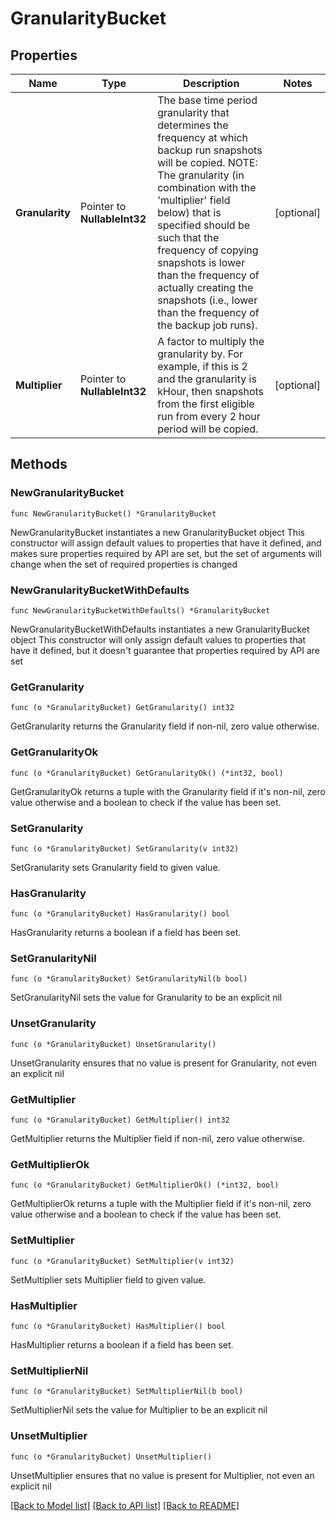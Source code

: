 # GranularityBucket

## Properties

Name | Type | Description | Notes
------------ | ------------- | ------------- | -------------
**Granularity** | Pointer to **NullableInt32** | The base time period granularity that determines the frequency at which backup run snapshots will be copied.  NOTE: The granularity (in combination with the &#39;multiplier&#39; field below) that is specified should be such that the frequency of copying snapshots is lower than the frequency of actually creating the snapshots (i.e., lower than the frequency of the backup job runs). | [optional] 
**Multiplier** | Pointer to **NullableInt32** | A factor to multiply the granularity by. For example, if this is 2 and the granularity is kHour, then snapshots from the first eligible run from every 2 hour period will be copied. | [optional] 

## Methods

### NewGranularityBucket

`func NewGranularityBucket() *GranularityBucket`

NewGranularityBucket instantiates a new GranularityBucket object
This constructor will assign default values to properties that have it defined,
and makes sure properties required by API are set, but the set of arguments
will change when the set of required properties is changed

### NewGranularityBucketWithDefaults

`func NewGranularityBucketWithDefaults() *GranularityBucket`

NewGranularityBucketWithDefaults instantiates a new GranularityBucket object
This constructor will only assign default values to properties that have it defined,
but it doesn't guarantee that properties required by API are set

### GetGranularity

`func (o *GranularityBucket) GetGranularity() int32`

GetGranularity returns the Granularity field if non-nil, zero value otherwise.

### GetGranularityOk

`func (o *GranularityBucket) GetGranularityOk() (*int32, bool)`

GetGranularityOk returns a tuple with the Granularity field if it's non-nil, zero value otherwise
and a boolean to check if the value has been set.

### SetGranularity

`func (o *GranularityBucket) SetGranularity(v int32)`

SetGranularity sets Granularity field to given value.

### HasGranularity

`func (o *GranularityBucket) HasGranularity() bool`

HasGranularity returns a boolean if a field has been set.

### SetGranularityNil

`func (o *GranularityBucket) SetGranularityNil(b bool)`

 SetGranularityNil sets the value for Granularity to be an explicit nil

### UnsetGranularity
`func (o *GranularityBucket) UnsetGranularity()`

UnsetGranularity ensures that no value is present for Granularity, not even an explicit nil
### GetMultiplier

`func (o *GranularityBucket) GetMultiplier() int32`

GetMultiplier returns the Multiplier field if non-nil, zero value otherwise.

### GetMultiplierOk

`func (o *GranularityBucket) GetMultiplierOk() (*int32, bool)`

GetMultiplierOk returns a tuple with the Multiplier field if it's non-nil, zero value otherwise
and a boolean to check if the value has been set.

### SetMultiplier

`func (o *GranularityBucket) SetMultiplier(v int32)`

SetMultiplier sets Multiplier field to given value.

### HasMultiplier

`func (o *GranularityBucket) HasMultiplier() bool`

HasMultiplier returns a boolean if a field has been set.

### SetMultiplierNil

`func (o *GranularityBucket) SetMultiplierNil(b bool)`

 SetMultiplierNil sets the value for Multiplier to be an explicit nil

### UnsetMultiplier
`func (o *GranularityBucket) UnsetMultiplier()`

UnsetMultiplier ensures that no value is present for Multiplier, not even an explicit nil

[[Back to Model list]](../README.md#documentation-for-models) [[Back to API list]](../README.md#documentation-for-api-endpoints) [[Back to README]](../README.md)


